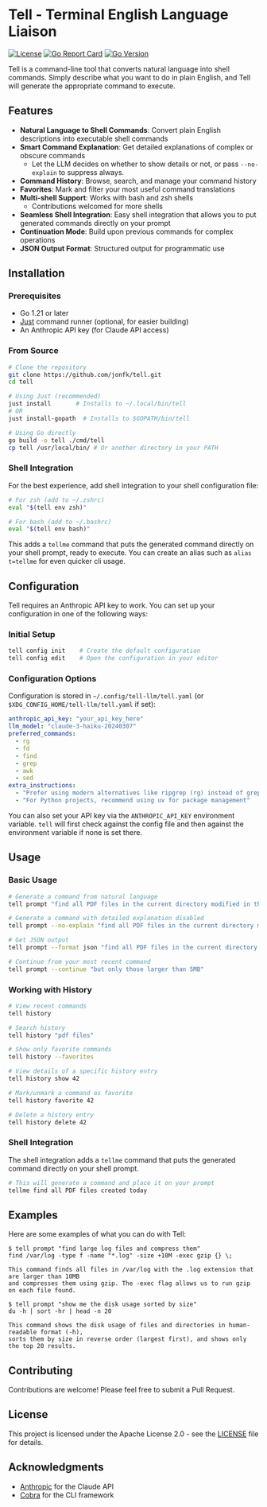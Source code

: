 # Tell - Terminal English Language Liaison

[![License](https://img.shields.io/github/license/jonfk/tell)](https://github.com/jonfk/tell/blob/main/LICENSE.txt)
[![Go Report Card](https://goreportcard.com/badge/github.com/jonfk/tell)](https://goreportcard.com/report/github.com/jonfk/tell)
[![Go Version](https://img.shields.io/github/go-mod/go-version/jonfk/tell)](https://github.com/jonfk/tell)
<!-- TODO: remove when making first release [![Latest Release](https://img.shields.io/github/v/release/jonfk/tell)](https://github.com/jonfk/tell/releases) -->
<!-- TODO: Add more badges as appropriate: Go version, release version, build status, etc. -->

Tell is a command-line tool that converts natural language into shell commands. Simply describe what you want to do in plain English, and Tell will generate the appropriate command to execute.

## Features

- **Natural Language to Shell Commands**: Convert plain English descriptions into executable shell commands
- **Smart Command Explanation**: Get detailed explanations of complex or obscure commands
    - Let the LLM decides on whether to show details or not, or pass `--no-explain` to suppress always.
- **Command History**: Browse, search, and manage your command history
- **Favorites**: Mark and filter your most useful command translations
- **Multi-shell Support**: Works with bash and zsh shells
    - Contributions welcomed for more shells
- **Seamless Shell Integration**: Easy shell integration that allows you to put generated commands directly on your prompt
- **Continuation Mode**: Build upon previous commands for complex operations
- **JSON Output Format**: Structured output for programmatic use

## Installation

### Prerequisites

- Go 1.21 or later
- [Just](https://github.com/casey/just) command runner (optional, for easier building)
- An Anthropic API key (for Claude API access)

### From Source

```bash
# Clone the repository
git clone https://github.com/jonfk/tell.git
cd tell

# Using Just (recommended)
just install       # Installs to ~/.local/bin/tell
# OR
just install-gopath  # Installs to $GOPATH/bin/tell

# Using Go directly
go build -o tell ./cmd/tell
cp tell /usr/local/bin/ # Or another directory in your PATH
```

### Shell Integration

For the best experience, add shell integration to your shell configuration file:

```bash
# For zsh (add to ~/.zshrc)
eval "$(tell env zsh)"

# For bash (add to ~/.bashrc)
eval "$(tell env bash)"
```

This adds a `tellme` command that puts the generated command directly on your shell prompt, ready to execute. You 
can create an alias such as `alias t=tellme` for even quicker cli usage.

## Configuration

Tell requires an Anthropic API key to work. You can set up your configuration in one of the following ways:

### Initial Setup

```bash
tell config init    # Create the default configuration
tell config edit    # Open the configuration in your editor
```

### Configuration Options

Configuration is stored in `~/.config/tell-llm/tell.yaml` (or `$XDG_CONFIG_HOME/tell-llm/tell.yaml` if set):

```yaml
anthropic_api_key: "your_api_key_here"
llm_model: "claude-3-haiku-20240307"
preferred_commands:
  - rg
  - fd
  - find
  - grep
  - awk
  - sed
extra_instructions:
  - "Prefer using modern alternatives like ripgrep (rg) instead of grep when available"
  - "For Python projects, recommend using uv for package management"
```

You can also set your API key via the `ANTHROPIC_API_KEY` environment variable. `tell` will first check against 
the config file and then against the environment variable if none is set there.

## Usage

### Basic Usage

```bash
# Generate a command from natural language
tell prompt "find all PDF files in the current directory modified in the last 7 days"

# Generate a command with detailed explanation disabled
tell prompt --no-explain "find all PDF files in the current directory modified in the last 7 days"

# Get JSON output
tell prompt --format json "find all PDF files in the current directory modified in the last 7 days"

# Continue from your most recent command
tell prompt --continue "but only those larger than 5MB"
```

### Working with History

```bash
# View recent commands
tell history

# Search history
tell history "pdf files"

# Show only favorite commands
tell history --favorites

# View details of a specific history entry
tell history show 42

# Mark/unmark a command as favorite
tell history favorite 42

# Delete a history entry
tell history delete 42
```

### Shell Integration

The shell integration adds a `tellme` command that puts the generated command directly on your shell prompt. 

```bash
# This will generate a command and place it on your prompt
tellme find all PDF files created today
```

## Examples

Here are some examples of what you can do with Tell:

```
$ tell prompt "find large log files and compress them"
find /var/log -type f -name "*.log" -size +10M -exec gzip {} \;

This command finds all files in /var/log with the .log extension that are larger than 10MB 
and compresses them using gzip. The -exec flag allows us to run gzip on each file found.

$ tell prompt "show me the disk usage sorted by size"
du -h | sort -hr | head -n 20

This command shows the disk usage of files and directories in human-readable format (-h),
sorts them by size in reverse order (largest first), and shows only the top 20 results.
```

## Contributing

Contributions are welcome! Please feel free to submit a Pull Request.

## License

This project is licensed under the Apache License 2.0 - see the [LICENSE](LICENSE.txt) file for details.

## Acknowledgments

- [Anthropic](https://www.anthropic.com/) for the Claude API
- [Cobra](https://github.com/spf13/cobra) for the CLI framework
